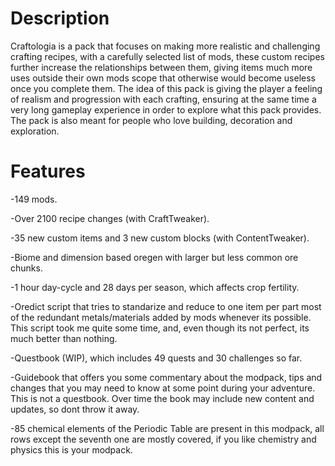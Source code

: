 # Description

Craftologia is a pack that focuses on making more realistic and challenging crafting recipes, with a carefully selected list of mods, these custom recipes further increase the relationships between them, giving items much more uses outside their own mods scope that otherwise would become useless once you complete them. 
The idea of this pack is giving the player a feeling of realism and progression with each crafting, ensuring at the same time a very long gameplay experience in order to explore what this pack provides. The pack is also meant for people who love building, decoration and exploration.

# Features
-149 mods.

-Over 2100 recipe changes (with CraftTweaker).

-35 new custom items and 3 new custom blocks (with ContentTweaker).

-Biome and dimension based oregen with larger but less common ore chunks.

-1 hour day-cycle and 28 days per season, which affects crop fertility.

-Oredict script that tries to standarize and reduce to one item per part most of the redundant metals/materials added by mods whenever its possible. This script took me quite some time, and, even though its not perfect, its much better than nothing. 

-Questbook (WIP), which includes 49 quests and 30 challenges so far.

-Guidebook that offers you some commentary about the modpack, tips and changes that you may need to know at some point during your adventure. This is not a questbook. Over time the book 
may include new content and updates, so dont throw it away.

-85 chemical elements of the Periodic Table are present in this modpack, all rows except the seventh one are mostly covered, if you like chemistry and physics this is your modpack.
